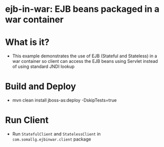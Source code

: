 # ejb-in-war: EJB beans packaged in a war container

# What is it?
* This example demonstrates the use of EJB (Stateful and Stateless) in a war container so client can access the EJB beans using Servlet instead of using standard JNDI lookup

# Build and Deploy
* mvn clean install jboss-as:deploy -DskipTests=true

# Run Client
* Run `StatefulClient` and `StatelessClient` in `com.somallg.ejbinwar.client` package
